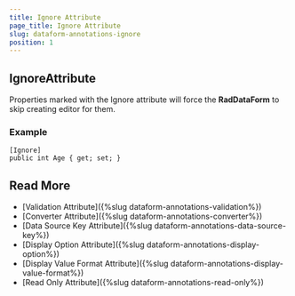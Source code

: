 ```yaml
---
title: Ignore Attribute
page_title: Ignore Attribute
slug: dataform-annotations-ignore
position: 1
---
```


## IgnoreAttribute

Properties marked with the Ignore attribute will force the **RadDataForm** to skip creating editor for them.

### Example

	[Ignore]
	public int Age { get; set; }
	
## Read More
- [Validation Attribute]({%slug dataform-annotations-validation%})
- [Converter Attribute]({%slug dataform-annotations-converter%})
- [Data Source Key Attribute]({%slug dataform-annotations-data-source-key%})
- [Display Option Attribute]({%slug dataform-annotations-display-option%})
- [Display Value Format Attribute]({%slug dataform-annotations-display-value-format%})
- [Read Only Attribute]({%slug dataform-annotations-read-only%})